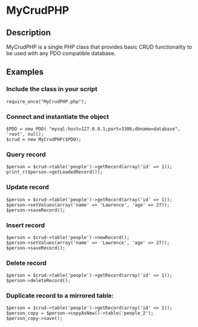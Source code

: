 # MyCrudPHP

## Description

MyCrudPHP is a single PHP class that provides basic CRUD functionality to be used with any PDO compatible database.

## Examples

### Include the class in your script
```
require_once("MyCrudPHP.php");
```

### Connect and instantiate the object
```
$PDO = new PDO( "mysql:host=127.0.0.1;port=3306;dbname=database", 'root', null);
$crud = new MyCrudPHP($PDO);
```

### Query record
```
$person = $crud->table('people')->getRecord(array('id' => 1));
print_r($person->getLoadedRecord());
```

### Update record
```
$person = $crud->table('people')->getRecord(array('id' => 1));
$person->setValues(array('name' => 'Lawrence', 'age' => 27));
$person->saveRecord();
```

### Insert record
```
$person = $crud->table('people')->newRecord();
$person->setValues(array('name' => 'Lawrence', 'age' => 27));
$person->saveRecord();
```

### Delete record
```
$person = $crud->table('people')->getRecord(array('id' => 1));
$person->deleteRecord();
```

### Duplicate record to a mirrored table:
```
$person = $crud->table('people')->getRecord(array('id' => 1));
$person_copy = $person->copyAsNew()->table('people_2');
$person_copy->save();
```
